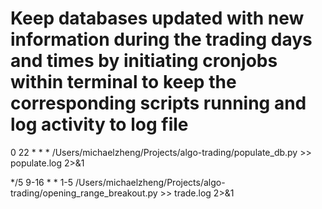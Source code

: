 # Keep databases updated with new information during the trading days and times by initiating cronjobs within terminal to keep the corresponding scripts running and log activity to log file 

0 22 * * * <Location path within computer for python environment> /Users/michaelzheng/Projects/algo-trading/populate_db.py >> populate.log 2>&1

*/5 9-16 * * 1-5 <Location path within computer for python environment> /Users/michaelzheng/Projects/algo-trading/opening_range_breakout.py >> trade.log 2>&1
